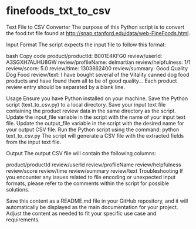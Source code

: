 # finefoods_txt_to_csv
Text File to CSV Converter
The purpose of this Python script is to convert the food.txt file found at http://snap.stanford.edu/data/web-FineFoods.html.

Input Format
The script expects the input file to follow this format:

bash
Copy code
product/productId: B001E4KFG0
review/userId: A3SGXH7AUHU8GW
review/profileName: delmartian
review/helpfulness: 1/1
review/score: 5.0
review/time: 1303862400
review/summary: Good Quality Dog Food
review/text: I have bought several of the Vitality canned dog food products and have found them all to be of good quality...
Each product review entry should be separated by a blank line.

Usage
Ensure you have Python installed on your machine.
Save the Python script (text_to_csv.py) to a local directory.
Save your input text file containing the product review data in the same directory as the script.
Update the input_file variable in the script with the name of your input text file.
Update the output_file variable in the script with the desired name for your output CSV file.
Run the Python script using the command: python text_to_csv.py
The script will generate a CSV file with the extracted fields from the input text file.

Output
The output CSV file will contain the following columns:

product/productId
review/userId
review/profileName
review/helpfulness
review/score
review/time
review/summary
review/text
Troubleshooting
If you encounter any issues related to file encoding or unexpected input formats, please refer to the comments within the script for possible solutions.

Save this content as a README.md file in your GitHub repository, and it will automatically be displayed as the main documentation for your project. Adjust the content as needed to fit your specific use case and requirements.
